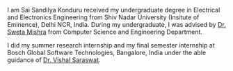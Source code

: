 

I am Sai Sandilya Konduru received my undergraduate degree in Electrical and Electronics Engineering from Shiv Nadar University (Insitute of Eminence), Delhi NCR, India. During my undergraduate, I was advised by [Dr. Sweta Mishra](https://scholar.google.co.in/citations?user=nqSP0nIAAAAJ&hl=en) from Computer Science and Engineering Department.

I did my summer research internship and my final semester internship at Bosch Global Software Technologies, Bangalore, India under the able guidance of [Dr. Vishal Saraswat](https://scholar.google.com/citations?user=yQ7OWXsAAAAJ). 
